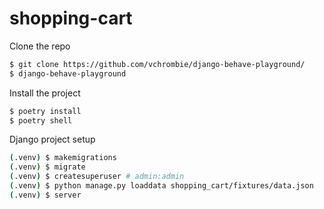 # shopping-cart

Clone the repo
```bash
$ git clone https://github.com/vchrombie/django-behave-playground/
$ django-behave-playground
```

Install the project
```bash
$ poetry install
$ poetry shell
```

Django project setup
```bash
(.venv) $ makemigrations
(.venv) $ migrate
(.venv) $ createsuperuser # admin:admin
(.venv) $ python manage.py loaddata shopping_cart/fixtures/data.json
(.venv) $ server
```
